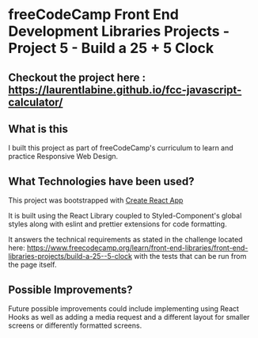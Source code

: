 # freeCodeCamp Front End Development Libraries Projects - Project 5 - Build a 25 + 5 Clock

## Checkout the project here : https://laurentlabine.github.io/fcc-javascript-calculator/

## What is this

I built this project as part of freeCodeCamp's curriculum to learn and practice Responsive Web Design.

## What Technologies have been used?

This project was bootstrapped with [Create React App](https://github.com/facebook/create-react-app)

It is built using the React Library coupled to Styled-Component's global styles along with eslint and prettier extensions for code formatting.

It answers the technical requirements as stated in the challenge located here: https://www.freecodecamp.org/learn/front-end-libraries/front-end-libraries-projects/build-a-25--5-clock with the tests that can be run from the page itself.

## Possible Improvements?

Future possible improvements could include implementing using React Hooks as well as adding a media request and a different layout for smaller screens or differently formatted screens. 
